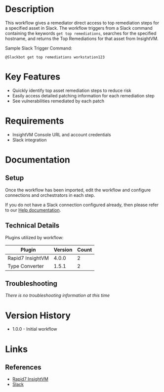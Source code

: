 # Description

This workflow gives a remediator direct access to top remediation steps for a specified asset in Slack. The workflow triggers from a Slack command containing the keywords `get top remediations`, searches for the specified hostname, and returns the Top Remediations for that asset from InsightVM.

Sample Slack Trigger Command:

`@Slackbot get top remediations workstation123`

# Key Features

* Quickly identify top asset remediation steps to reduce risk
* Easily access detailed patching information for each remediation step
* See vulnerabilities remediated by each patch

# Requirements

* InsightVM Console URL and account credentials
* Slack integration

# Documentation

## Setup

Once the workflow has been imported, edit the workflow and configure connections and orchestrators in each step.

If you do not have a Slack connection configured already, then please refer to our [Help documentation](https://insightconnect.help.rapid7.com/docs/configure-slack-for-chatops).

## Technical Details

Plugins utilized by workflow:

|Plugin|Version|Count|
|----|----|--------|
|Rapid7 InsightVM|4.0.0|2|
|Type Converter|1.5.1|2|

## Troubleshooting

_There is no troubleshooting information at this time_

# Version History

* 1.0.0 - Initial workflow

# Links

## References

* [Rapid7 InsightVM](https://www.rapid7.com/products/insightvm)
* [Slack](https://slack.com)
